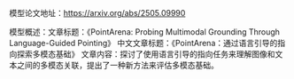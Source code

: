 模型论文地址：https://arxiv.org/abs/2505.09990

模型概述：文章标题：《PointArena: Probing Multimodal Grounding Through Language-Guided Pointing》
中文文章标题：《PointArena：通过语言引导的指向探索多模态基础》
文章内容：探讨了使用语言引导的指向任务来理解图像和文本之间的多模态关联，提出了一种新方法来评估多模态基础。
